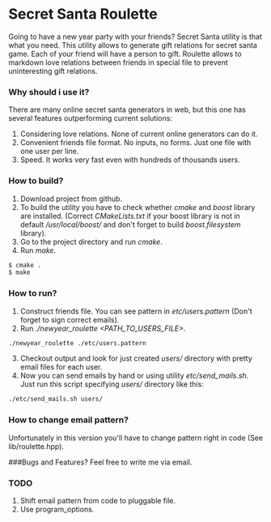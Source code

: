 # Secret Santa Roulette

Going to have a new year party with your friends? Secret Santa utility is that what you need.
This utility allows to generate gift relations for secret santa game.
Each of your friend will have a person to gift. Roulette allows to markdown love relations between friends in special file to prevent
uninteresting gift relations.


### Why should i use it?
There are many online secret santa generators in web, but this one has several features outperforming current solutions:

1. Considering love relations. None of current online generators can do it.
2. Convenient friends file format. No inputs, no forms. Just one file with one user per line.
3. Speed. It works very fast even with hundreds of thousands users.

### How to build?
1. Download project from github.
2. To build the utility you have to check whether *cmake* and *boost* library are installed.
   (Correct *CMakeLists.txt* if your boost library is not in default */usr/local/boost/* and don't forget to build *boost.filesystem* library).
2. Go to the project directory and run *cmake*.
3. Run *make*.

```sh
$ cmake .
$ make
```
### How to run?
1. Construct friends file. You can see pattern in *etc/users.pattern* (Don't forget to sign correct emails).
2. Run *./newyear_roulette <PATH_TO_USERS_FILE>*.
```sh
./newyear_roulette ./etc/users.pattern
```
3. Checkout output and look for just created *users/* directory with pretty email files for each user.
4. Now you can send emails by hand or using utility *etc/send_mails.sh*. Just run this script specifying *users/* directory like this:
```sh
./etc/send_mails.sh users/
```

### How to change email pattern?
Unfortunately in this version you'll have to change pattern right in code (See lib/roulette.hpp).

###Bugs and Features?
Feel free to write me via email.

### TODO
1. Shift email pattern from code to pluggable file.
2. Use program_options.
